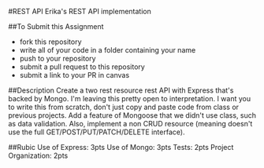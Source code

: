 #REST API
Erika's REST API implementation

##To Submit this Assignment
  * fork this repository
  * write all of your code in a folder containing your name
  * push to your repository
  * submit a pull request to this repository
  * submit a link to your PR in canvas

##Description
Create a two rest resource rest API with Express that's backed by Mongo. I'm leaving this pretty open to interpretation. I want you to write this from scratch, don't just copy and paste code from class or previous projects. Add a feature of Mongoose that we didn't use class, such as data validation. Also, implement a non CRUD resource (meaning doesn't use the full GET/POST/PUT/PATCH/DELETE interface).


##Rubic
Use of Express: 3pts
Use of Mongo: 3pts
Tests: 2pts
Project Organization: 2pts
